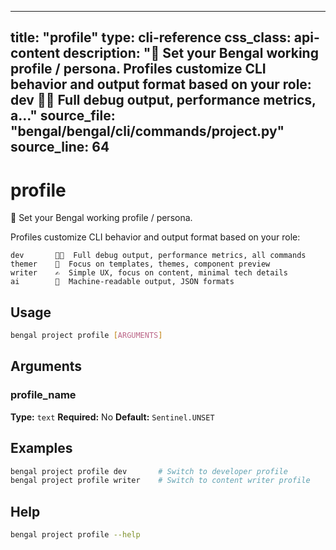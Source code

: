 
---
title: "profile"
type: cli-reference
css_class: api-content
description: "👤 Set your Bengal working profile / persona.  Profiles customize CLI behavior and output format based on your role:      dev       👨‍💻  Full debug output, performance metrics, a..."
source_file: "bengal/bengal/cli/commands/project.py"
source_line: 64
---

# profile

👤 Set your Bengal working profile / persona.

Profiles customize CLI behavior and output format based on your role:

    dev       👨‍💻  Full debug output, performance metrics, all commands
    themer    🎨  Focus on templates, themes, component preview
    writer    ✍️  Simple UX, focus on content, minimal tech details
    ai        🤖  Machine-readable output, JSON formats


## Usage

```bash
bengal project profile [ARGUMENTS]
```

## Arguments

### profile_name

**Type:** `text`
**Required:** No
**Default:** `Sentinel.UNSET`



## Examples

```bash
bengal project profile dev       # Switch to developer profile
bengal project profile writer    # Switch to content writer profile
```



## Help

```bash
bengal project profile --help
```